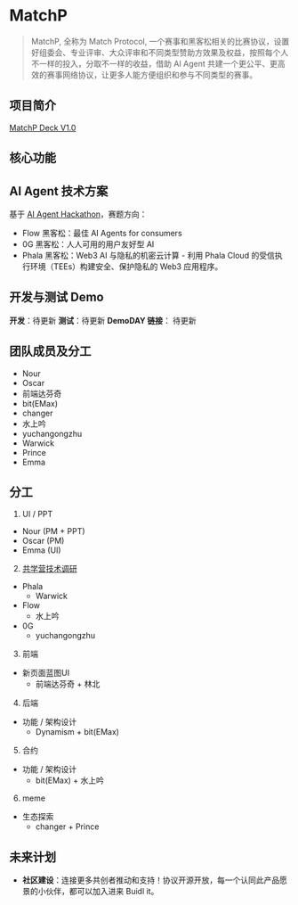 # MatchP

> MatchP,  全称为 Match Protocol, 一个赛事和黑客松相关的比赛协议，设置好组委会、专业评审、大众评审和不同类型赞助方效果及权益，按照每个人不一样的投入，分取不一样的收益，借助 AI Agent 共建一个更公平、更高效的赛事网络协议，让更多人能方便组织和参与不同类型的赛事。

## 项目简介

[MatchP Deck V1.0](/Doc/Match%20P%20DeckA.pdf)


## 核心功能


## AI Agent 技术方案
基于 [AI Agent Hackathon](https://attractive-spade-1e3.notion.site/AI-Agent-Hackathon-1c653c33b3ea80c7beb7d51bc0ac0dbb)，赛题方向：
- Flow 黑客松：最佳 AI Agents for consumers 
- 0G 黑客松：人人可用的用户友好型 AI 
- Phala 黑客松：Web3 AI 与隐私的机密云计算 - 利用 Phala Cloud 的受信执行环境（TEEs）构建安全、保护隐私的 Web3 应用程序。


## 开发与测试 Demo 
**开发**：待更新
**测试**：待更新
**DemoDAY 链接**： 待更新

## 团队成员及分工
- Nour
- Oscar
- 前端达芬奇
- bit(EMax)
- changer
- 水上吟
- yuchangongzhu
- Warwick
- Prince
- Emma

## 分工

1. UI / PPT
- Nour (PM + PPT)
- Oscar (PM)
- Emma (UI)

2. [共学营技术调研](https://attractive-spade-1e3.notion.site/AI-Agent-Hackathon-1c653c33b3ea80c7beb7d51bc0ac0dbb)
- Phala
  - Warwick
- Flow
  - 水上吟
- 0G
  - yuchangongzhu

3. 前端
- 新页面蓝图UI
  - 前端达芬奇 + 林北

4. 后端
- 功能 / 架构设计
  - Dynamism + bit(EMax)

5. 合约
- 功能 / 架构设计
  - bit(EMax) + 水上吟

6. meme
- 生态探索
  - changer + Prince


## 未来计划
- **社区建设**：连接更多共创者推动和支持！协议开源开放，每一个认同此产品愿景的小伙伴，都可以加入进来 Buidl it。


